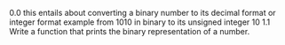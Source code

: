 0.0 this entails about converting a binary number to its decimal format or integer format
example from 1010 in binary to its unsigned integer 10
1.1 Write a function that prints the binary representation of a number.
